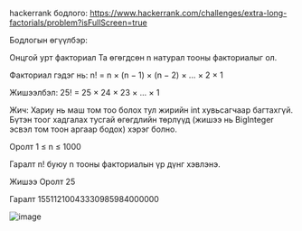 hackerrank бодлого: https://www.hackerrank.com/challenges/extra-long-factorials/problem?isFullScreen=true

Бодлогын өгүүлбэр:

 Онцгой урт факториал
Та өгөгдсөн n натурал тооны факториалыг ол.

Факториал гэдэг нь:
n! = n × (n − 1) × (n − 2) × ... × 2 × 1

Жишээлбэл:
25! = 25 × 24 × 23 × ... × 1

Жич: Хариу нь маш том тоо болох тул жирийн int хувьсагчаар багтахгүй. Бүтэн тоог хадгалах тусгай өгөгдлийн төрлүүд (жишээ нь BigInteger эсвэл том тоон аргаар бодох) хэрэг болно.

 Оролт
1 ≤ n ≤ 1000

 Гаралт
n! буюу n тооны факториалын үр дүнг хэвлэнэ.

Жишээ
Оролт
25

Гаралт
15511210043330985984000000


![image](https://github.com/user-attachments/assets/64b028ac-d92d-43c8-97a7-85fa5d3e3e78)

